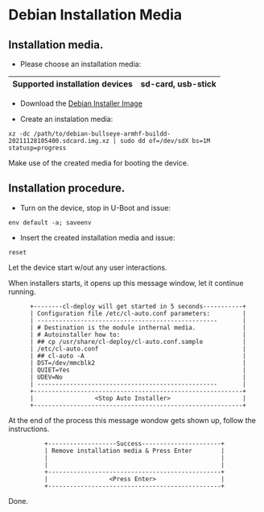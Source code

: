 # Debian Installation Media

## Installation media.
* Please choose an installation media: 

| Supported installation devices | sd-card, usb-stick |
| :--- | :--- |

* Download the [Debian Installer Image](https://drive.google.com/file/d/1PmHPMfB8vWXEY0mK4lxPLbgxGbJJ-P7w/view?usp=sharing)

* Create an instalation media:
```
xz -dc /path/to/debian-bullseye-armhf-buildd-20211128105400.sdcard.img.xz | sudo dd of=/dev/sdX bs=1M statusp=progress
```
Make use of the created media for booting the device.

## Installation procedure.
* Turn on the device, stop in U-Boot and issue:
```
env default -a; saveenv
```

* Insert the created installation media and issue:
```
reset
```
Let the device start w/out any user interactions.

When installers starts, it opens up this message window, let it continue running.

          +--------cl-deploy will get started in 5 seconds-----------+
          | Configuration file /etc/cl-auto.conf parameters:         |
          | --------------------------------------------------       |
          | # Destination is the module inthernal media.             |
          | # Autoinstaller how to:                                  |
          | ## cp /usr/share/cl-deploy/cl-auto.conf.sample           |
          | /etc/cl-auto.conf                                        |
          | ## cl-auto -A                                            |
          | DST=/dev/mmcblk2                                         |
          | QUIET=Yes                                                |
          | UDEV=No                                                  |
          | --------------------------------------------------       |
          +----------------------------------------------------------+
          |                 <Stop Auto Installer>                    |
          +----------------------------------------------------------+


At the end of the process this message wondow gets shown up, follow the instructions.


              +-------------------Success----------------------+
              | Remove installation media & Press Enter        |
              |                                                |
              |                                                |
              +------------------------------------------------+
              |                 <Press Enter>                  |
              +------------------------------------------------+

Done.
